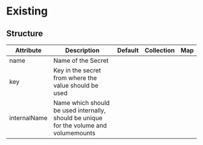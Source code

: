 # Existing 
 

## Structure 
 

| Attribute    | Description                                                                             | Default | Collection | Map  |
| ------------ | --------------------------------------------------------------------------------------- | ------- | ---------- | ---  |
| name         | Name of the Secret                                                                      |         |            |      |
| key          | Key in the secret from where the value should be used                                   |         |            |      |
| internalName | Name which should be used internally, should be unique for the volume and volumemounts  |         |            |      |